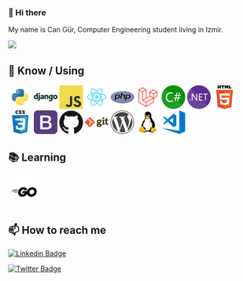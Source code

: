 ### 👋 Hi there
My name is Can Gür, Computer Engineering student living in Izmir.

  <img  src="https://github-readme-stats.vercel.app/api?username=cvngur&show_icons=true" />

## 🧠 Know / Using
<img src="https://raw.githubusercontent.com/github/explore/master/topics/python/python.png" height=48/> <img src="https://raw.githubusercontent.com/github/explore/master/topics/django/django.png" height=48/> <img src="https://raw.githubusercontent.com/github/explore/master/topics/javascript/javascript.png" height=48/> <img src="https://raw.githubusercontent.com/github/explore/master/topics/react/react.png" height=48/> <img src="https://raw.githubusercontent.com/github/explore/master/topics/php/php.png" height=48/> <img src="https://raw.githubusercontent.com/github/explore/master/topics/laravel/laravel.png" height=48/> <img src="https://raw.githubusercontent.com/github/explore/master/topics/csharp/csharp.png" height=48/> <img src="https://raw.githubusercontent.com/github/explore/master/topics/dotnet/dotnet.png" height=48/> <img src="https://raw.githubusercontent.com/github/explore/master/topics/html/html.png" height=48/> <img src="https://raw.githubusercontent.com/github/explore/master/topics/css/css.png" height=48/> <img src="https://raw.githubusercontent.com/github/explore/master/topics/bootstrap/bootstrap.png" height=48/> <img src="https://raw.githubusercontent.com/github/explore/master/topics/github/github.png" height=48/> <img src="https://raw.githubusercontent.com/github/explore/master/topics/git/git.png" height=48/> <img src="https://raw.githubusercontent.com/github/explore/master/topics/wordpress/wordpress.png" height=48/> <img src="https://raw.githubusercontent.com/github/explore/master/topics/linux/linux.png" height=48/> <img src="https://raw.githubusercontent.com/github/explore/master/topics/visual-studio-code/visual-studio-code.png" height=48/>
## 📚 Learning
<img src="https://raw.githubusercontent.com/github/explore/master/topics/go/go.png" height=64/>

## 📫 How to reach me

[![Linkedin Badge](https://img.shields.io/badge/cangur-follow%20on%20linkedin-blue?style=for-the-badge&logo=linkedin)](https://www.linkedin.com/in/cangur/)

[![Twitter Badge](https://img.shields.io/badge/CodeEmAll-follow%20on%20twitter-blue?style=for-the-badge&logo=twitter)](https://twitter.com/CodeEmAll/)

<!--
**cvngur/cvngur** is a ✨ _special_ ✨ repository because its `README.md` (this file) appears on your GitHub profile.

Here are some ideas to get you started:

- 🔭 I’m currently working on ...
- 🌱 I’m currently learning ...
- 👯 I’m looking to collaborate on ...
- 🤔 I’m looking for help with ...
- 💬 Ask me about ...
- 📫 How to reach me: ...
- 😄 Pronouns: ...
- ⚡ Fun fact: ...
-->
